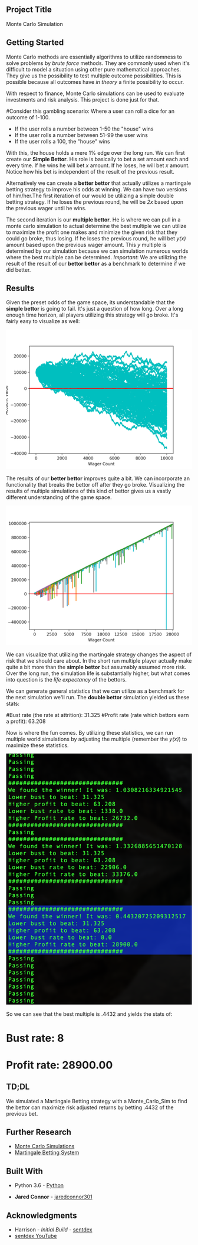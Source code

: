 ## Project Title

Monte Carlo Simulation

## Getting Started

Monte Carlo methods are essentially algorithms to utilize randomness to solve problems by _brute force_ methods. They are commonly used when it's difficult to model a situation using other pure mathematical approaches. They give us the possibility to test multiple outcome possibilities. This is possible because all outcomes have _in theory_ a finite possibility to occur.

With respect to finance, Monte Carlo simulations can be used to evaluate investments and risk analysis. This project is done just for that.

#Consider this gambling scenario:
Where a user can roll a dice for an outcome of 1-100.
* If the user rolls a number between 1-50 the "house" wins
* If the user rolls a number between 51-99 the user wins
* If the user rolls a 100, the "house" wins

With this, the house holds a mere 1% edge over the long run. We can first create our __Simple Bettor__. His role is basically to bet a set amount each and every time. If he wins he will bet _x_ amount. If he loses, he will bet _x_ amount. Notice how his bet is independent of the result of the previous result.

Alternatively we can create a __better bettor__ that actually utilizes a martingale betting strategy to improve his odds at winning. We can have two versions of him/her.The first iteration of our would be utilizing a simple double betting strategy. If he loses the previous round, he will be _2x_ based upon the previous wager until he wins.

The second iteration is our __multiple bettor__. He is where we can pull in a monte carlo simulation to actual determine the best multiple we can utilize to maximize the profit one makes and minimize the given risk that they could go broke, thus losing. If he loses the previous round, he will bet _y(x)_ amount based upon the previous wager amount. This _y_ multiple is determined by our simulation because we can simulation numerous worlds where the best multiple can be determined. _Important_: We are utilizing the result of the result of our __bettor bettor__ as a benchmark to determine if we did better.

## Results

Given the preset odds of the game space, its understandable that the __simple bettor__ is going to fail. It's just a question of how long. Over a long enough time horizon, all players utilizing this strategy will go broke. It's fairly easy to visualize as well:

![Simple_bettor](https://github.com/jaredconnor301/Monte_Carlo_Sim/blob/master/simple_bettor.png?raw=true)

The results of our __better bettor__ improves quite a bit. We can incorporate an functionality that breaks the bettor off after they go broke. Visualizing the results of multiple simulations of this kind of bettor gives us a vastly different understanding of the game space.

![Double_bettor](https://raw.githubusercontent.com/jaredconnor301/Monte_Carlo_Sim/master/double_bettor.png)

We can visualize that utilizing the martingale strategy changes the aspect of risk that we should care about. In the short run multiple player actually make quite a bit more than the __simple bettor__ but assumably assumed more risk. Over the long run, the simulation life is substantially higher, but what comes into question is the _life expectancy_ of the bettors.

We can generate general statistics that we can utilize as a benchmark for the next simulation we'll run. The __double bettor__ simulation yielded us these stats:

#Bust rate (the rate at attrition): 31.325
#Profit rate (rate which bettors earn a profit): 63.208

Now is where the fun comes. By utilizing these statistics, we can run multiple world simulations by adjusting the multiple (remember the _y(x)_) to maximize these statistics.

![Multiple_bettor](https://github.com/jaredconnor301/Monte_Carlo_Sim/blob/master/Results.png?raw=true)

So we can see that the best multiple is .4432 and yields the stats of:

# Bust rate: 8
# Profit rate: 28900.00

## TD;DL
We simulated a Martingale Betting strategy with a Monte_Carlo_Sim to find the bettor can maximize risk adjusted returns by betting .4432 of the previous bet.

## Further Research

* [Monte Carlo Simulations](https://en.wikipedia.org/wiki/Monte_Carlo_method)
* [Martingale Betting System](https://en.wikipedia.org/wiki/Martingale)

## Built With

* Python 3.6 - [Python](https://docs.python.org/3/)

* **Jared Connor** - [jaredconnor301](https://github.com/jaredconnor301)

## Acknowledgments

* Harrison - *Initial Build* - [sentdex](https://github.com/Sentdex)
* [sentdex YouTube](YouTube.com/Sentdex)

